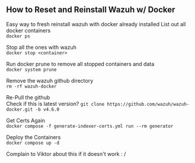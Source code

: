 ## How to Reset and Reinstall Wazuh w/ Docker ##
Easy way to fresh reinstall wazuh with docker already installed
List out all docker containers\
``` docker ps ```

Stop all the ones with wazuh\
``` docker stop <container> ```

Run docker prune to remove all stopped containers and data\
``` docker system prune ```

Remove the wazuh github directory\
``` rm -rf wazuh-docker ```

Re-Pull the github\
Check if this is latest version?
```git clone https://github.com/wazuh/wazuh-docker.git -b v4.6.0 ```

Get Certs Again\
```docker compose -f generate-indexer-certs.yml run --rm generator ```

Deploy the Containers\
``` docker compose up -d ```

Complain to Viktor about this if it doesn't work : /
